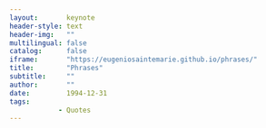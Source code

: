 ```yaml
---
layout:       keynote
header-style: text
header-img:   ""
multilingual: false
catalog:      false
iframe:       "https://eugeniosaintemarie.github.io/phrases/"
title:        "Phrases"
subtitle:     ""
author:       ""
date:         1994-12-31
tags:         
            - Quotes
---
```


<style>article, footer {display: none !important;}</style>